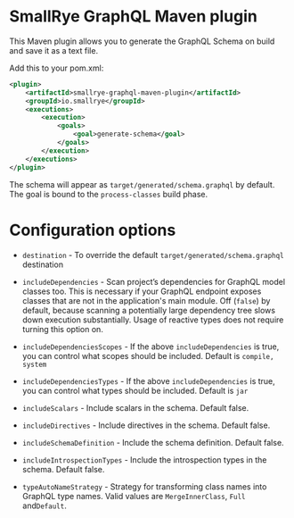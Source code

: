SmallRye GraphQL Maven plugin
============

This Maven plugin allows you to generate the GraphQL Schema on build and save it as a text file.

Add this to your pom.xml:
    
```xml
<plugin>
    <artifactId>smallrye-graphql-maven-plugin</artifactId>
    <groupId>io.smallrye</groupId>
    <executions>
        <execution>
            <goals>
                <goal>generate-schema</goal>
            </goals>
        </execution>
    </executions>
</plugin>
```

The schema will appear as `target/generated/schema.graphql` by default. The goal is bound to the `process-classes` 
build phase.

Configuration options
=====================

- `destination` - To override the default `target/generated/schema.graphql` destination

- `includeDependencies` - Scan project’s dependencies for GraphQL
model classes too. This is necessary if your GraphQL endpoint exposes
classes that are not in the application's main module. Off (`false`) by default, because
scanning a potentially large dependency tree slows down execution substantially.
Usage of reactive types does not require turning this option on. 

- `includeDependenciesScopes` - If the above `includeDependencies` is
true, you can control what scopes should be included. Default is
`compile, system`

- `includeDependenciesTypes` - If the above `includeDependencies` is
true, you can control what types should be included. Default is
`jar`

- `includeScalars` - Include scalars in the schema. Default false.

- `includeDirectives` - Include directives in the schema. Default false.

- `includeSchemaDefinition` - Include the schema definition. Default false.

- `includeIntrospectionTypes` - Include the introspection types in the schema. Default false.

- `typeAutoNameStrategy` - Strategy for transforming class names into GraphQL type names. 
Valid values are `MergeInnerClass`, `Full` and`Default`.
